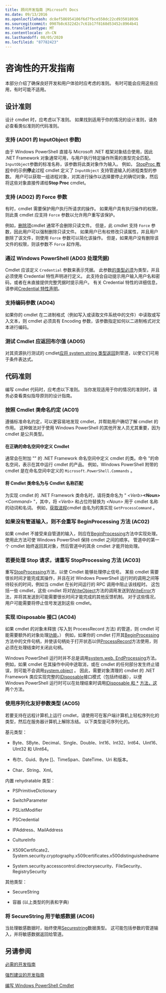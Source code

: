 ```yaml
---
title: 顾问开发指南 |Microsoft Docs
ms.date: 09/13/2016
ms.openlocfilehash: dc8ef586954106f6d7fbce550dc22cd935018936
ms.sourcegitcommit: 0907b8c6322d2c7c61b17f8168d53452c8964b41
ms.translationtype: MT
ms.contentlocale: zh-CN
ms.lasthandoff: 08/05/2020
ms.locfileid: "87782423"
---
```

# <a name="advisory-development-guidelines"></a>咨询性的开发指南

本部分介绍了确保良好开发和用户体验时应考虑的准则。 有时可能会应用这些应用，有时可能不适用。

## <a name="design-guidelines"></a>设计准则

设计 cmdlet 时，应考虑以下准则。 如果找到适用于你的情况的设计准则，请务必查看类似准则的代码准则。

### <a name="support-an-inputobject-parameter-ad01"></a>支持 (AD01 的 InputObject 参数) 

由于 Windows PowerShell 直接与 Microsoft .NET 框架对象结合使用，因此 .NET Framework 对象通常可用，与用户执行特定操作所需的类型完全匹配。 `InputObject`参数的标准名称，该参数将此类对象作为输入。 例如， [StopProc 教程](./stopproc-tutorial.md)中的示例**停止**过程 cmdlet 定义了 `InputObject` 支持管道输入的进程类型的参数。 用户可以获取一组进程对象，对其进行操作以选择要停止的确切对象，然后将这些对象直接传递给**Stop Proc** cmdlet。

### <a name="support-the-force-parameter-ad02"></a>支持 (AD02) 的 Force 参数

有时，cmdlet 需要保护用户执行所请求的操作。 如果用户具有执行操作的权限，则此类 cmdlet 应支持 `Force` 参数以允许用户重写该保护。

例如，[删除项](/powershell/module/microsoft.powershell.management/remove-item)cmdlet 通常不会删除只读文件。 但是，此 cmdlet 支持 `Force` 参数，因此用户可以强制删除只读文件。 如果用户已有权修改只读属性，并且用户删除了该文件，则使用 `Force` 参数可以简化该操作。 但是，如果用户没有删除该文件的权限，则该参数不 `Force` 起作用。

### <a name="handle-credentials-through-windows-powershell-ad03"></a>通过 Windows PowerShell (AD03 处理凭据) 

Cmdlet 应该定义 `Credential` 参数来表示凭据。 此参数[的类型必须](/dotnet/api/System.Management.Automation.PSCredential)为类型，并且必须使用 Credential 特性声明进行定义。 此支持会自动提示用户输入用户名和密码，或者在未直接提供完整凭据时提示用户。 有关 Credential 特性的详细信息，请参阅[Credential 特性声明](./credential-attribute-declaration.md)。

### <a name="support-encoding-parameters-ad04"></a>支持编码参数 (AD04) 

如果你的 cmdlet 在二进制格式（例如写入或读取文件系统中的文件）中读取或写入文本，则 cmdlet 必须具有 Encoding 参数，该参数指定如何以二进制格式对文本进行编码。

### <a name="test-cmdlets-should-return-a-boolean-ad05"></a>测试 Cmdlet 应返回布尔值 (AD05) 

对其资源执行测试的 cmdlet[应将 system.string 类型返回](/dotnet/api/System.Boolean)到管道，以使它们可用于条件表达式。

## <a name="code-guidelines"></a>代码准则

编写 cmdlet 代码时，应考虑以下准则。 当你发现适用于你的情况的准则时，请务必查看类似指导原则的设计指南。

### <a name="follow-cmdlet-class-naming-conventions-ac01"></a>按照 Cmdlet 类命名约定 (AC01) 

遵循标准命名约定，可以更容易地发现 cmdlet，并帮助用户确切了解 cmdlet 的作用。 这种做法对于使用 Windows PowerShell 的其他开发人员尤其重要，因为 cmdlet 是公共类型。

#### <a name="define-a-cmdlet-in-the-correct-namespace"></a>在正确的命名空间中定义 Cmdlet

通常会在附加 "" 的 .NET Framework 命名空间中定义 cmdlet 的类。命令 "的命名空间，表示在其中运行 cmdlet 的产品。 例如，Windows PowerShell 附带的 cmdlet 是在命名空间中定义的 `Microsoft.PowerShell.Commands` 。

#### <a name="name-the-cmdlet-class-to-match-the-cmdlet-name"></a>将 Cmdlet 类命名为与 Cmdlet 名称匹配

为实现 cmdlet 的 .NET Framework 类命名时，请将类命名为 " *\<Verb>**\<Noun>**\<Command>* "，其中，将 *\<Verb>* 和占位符替换为 *\<Noun>* 用于 cmdlet 名称的动词和名词。 例如，[获取进程](/powershell/module/Microsoft.PowerShell.Management/Get-Process)cmdlet 由名为的类实现 `GetProcessCommand` 。

### <a name="if-no-pipeline-input-override-the-beginprocessing-method-ac02"></a>如果没有管道输入，则不会重写 BeginProcessing 方法 (AC02) 

如果 cmdlet 不接受来自管道的输入，则应在[BeginProcessing](/dotnet/api/System.Management.Automation.Cmdlet.BeginProcessing)方法中实现处理。 使用此方法可使 Windows PowerShell 保持 cmdlet 之间的顺序。 管道中的第一个 cmdlet 始终返回其对象，然后管道中的其余 cmdlet 才能开始处理。

### <a name="to-handle-stop-requests-override-the-stopprocessing-method-ac03"></a>若要处理 Stop 请求，请重写 StopProcessing 方法 (AC03) 

重写[StopProcessing](/dotnet/api/System.Management.Automation.Cmdlet.StopProcessing)方法，以使 Cmdlet 能够处理停止信号。 某些 cmdlet 需要很长时间才能完成其操作，并且在对 Windows PowerShell 运行时的调用之间等待较长的时间，例如当 cmdlet 在长时间运行的 RPC 调用中阻止该线程时。 这包括一些 cmdlet，这些 cmdlet 将对[WriteObject](/dotnet/api/System.Management.Automation.Cmdlet.WriteObject)方法的调用发送到[WriteError](/dotnet/api/System.Management.Automation.Cmdlet.WriteError)方法，并将其发送到可能需要很长时间才能完成的其他反馈机制。 对于这些情况，用户可能需要将停止信号发送到这些 cmdlet。

### <a name="implement-the-idisposable-interface-ac04"></a>实现 IDisposable 接口 (AC04) 

如果 cmdlet 的对象未释放 (写入到 ProcessRecord 方法) 的管道，则 cmdlet 可能需要额外的对象处理[功能](/dotnet/api/System.Management.Automation.Cmdlet.ProcessRecord)。） 例如，如果你的 cmdlet 打开其[BeginProcessing](/dotnet/api/System.Management.Automation.Cmdlet.BeginProcessing)方法中的文件句柄，并使该句柄处于打开状态以供[ProcessRecord](/dotnet/api/System.Management.Automation.Cmdlet.ProcessRecord)方法使用，则必须在处理结束时关闭此句柄。

Windows PowerShell 运行时并不总是调用[system.web. EndProcessing](/dotnet/api/System.Management.Automation.Cmdlet.EndProcessing)方法。 例如，如果 cmdlet 在其操作中间中途取消，或在 cmdlet 的任何部分发生终止错误，则可能不会调用[system.object](/dotnet/api/System.Management.Automation.Cmdlet.EndProcessing) 。 因此，需要对象清理的 cmdlet 的 .NET Framework 类应实现完整的[IDisposable](/dotnet/api/System.IDisposable)接口模式（包括终结器），以便 Windows PowerShell 运行时可以在处理结束时调用[IDisposable 和 *](/dotnet/api/System.IDisposable.Dispose) [方法，这](/dotnet/api/System.Management.Automation.Cmdlet.EndProcessing)两个方法。

### <a name="use-serialization-friendly-parameter-types-ac05"></a>使用序列化友好参数类型 (AC05) 

若要支持在远程计算机上运行 cmdlet，请使用可在客户端计算机上轻松序列化的类型，然后在服务器计算机上解除冻结。 以下类型是可序列化的。

基元类型：

- Byte、SByte、Decimal、Single、Double、Int16、Int32、Int64、Uint16、UInt32 和 UInt64。

- 布尔、Guid、Byte []、TimeSpan、DateTime、Uri 和版本。

- Char、String、Xml。

内置 rehydratable 类型：

- PSPrimitiveDictionary

- SwitchParameter

- PSListModifier

- PSCredential

- IPAddress、MailAddress

- CultureInfo

- X509Certificate2、System.security.cryptography.x509certificates.x500distinguishedname

- System.security.accesscontrol.directorysecurity、FileSecurity、RegistrySecurity

其他类型：

- SecureString

- 容器 (以上类型的列表和字典) 

### <a name="use-securestring-for-sensitive-data-ac06"></a>将 SecureString 用于敏感数据 (AC06) 

当处理敏感数据时，始终使用[Securestring](/dotnet/api/System.Security.SecureString)数据类型。 这可能包括参数的管道输入，并将敏感数据返回给管道。

## <a name="see-also"></a>另请参阅

[必需的开发指南](./required-development-guidelines.md)

[强烈建议的开发指南](./strongly-encouraged-development-guidelines.md)

[编写 Windows PowerShell Cmdlet](./writing-a-windows-powershell-cmdlet.md)
